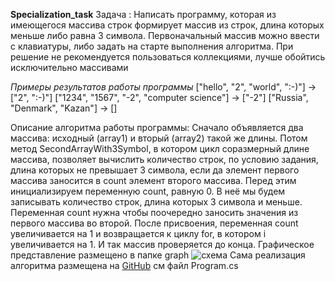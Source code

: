 **Specialization_task**
Задача :
Написать программу, которая из имеющегося массива строк формирует массив из строк, длина которых меньше либо равна 3 символа. Первоначальный массив можно ввести с клавиатуры, либо задать на старте выполнения алгоритма. При решение не рекомендуется пользоваться коллекциями, лучше обойтись исключительно массивами

*Примеры результатов работы программы*
["hello", "2", "world", ":-)"] -> ["2", ":-)"]
["1234", "1567", "-2", "computer science"] -> ["-2"]
["Russia", "Denmark", "Kazan"] -> []

Описание алгоритма работы программы:
Сначало объявляется два массива: исходный (array1) и вторый (array2) такой же длины. 
Потом метод SecondArrayWith3Symbol, в котором цикл соразмерный длине массива, позволяет вычислить количество строк, по условию задания, длина которых не превышает 3 символа, если да элемент первого массива заносится в count элемент второго массива. 
Перед этим инициализируем переменную count, равную 0. В неё мы будем записывать количество строк, длина которых 3 символа и меньше.
Переменная count нужна чтобы поочередно заносить значения из первого массива во второй. 
После присвоения, переменная count увеличивается на 1 и возвращается к циклу for, в котором i увеличивается на 1. И так массив проверяется до конца.
Графическое представление размещено в папке graph ![схема](spec_task.jpg)
Сама реализация алгоритма размещена на [GitHub](https://github.com/) см файл Program.cs
